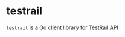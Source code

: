 # testrail
```testrail``` is a Go client library for [TestRail API](https://www.gurock.com/testrail/docs/api/)
